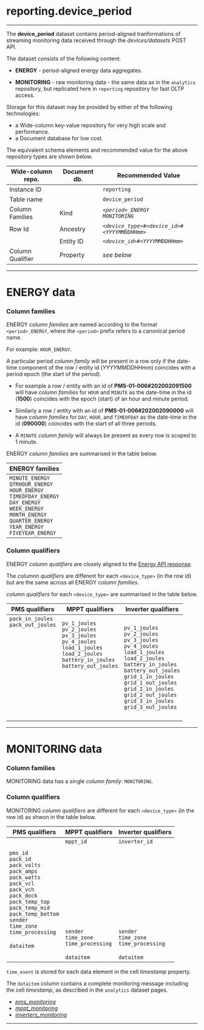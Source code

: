 
# reporting.device_period 
---

The **device_period** dataset contains period-aligned tranformations of streaming monitoring data received through the _devices/datasets_ POST API.

The dataset consists of the following content:

- **ENERGY** - period-aligned energy data aggregates.

- **MONITORING** - raw monitoring data - the same data as in the `analytics` repository, but replicated here in `reporting` repository for fast OLTP access.

Storage for this dataset may be provided by either of the following technologies:

- a Wide-column key-value repository for very high scale and performance.
- a Document database for low cost.

The equivalent schema elements and recommended value for the above repository types are shown below.

Wide-column repo.       | Document db.      | Recommended Value
---                     | ---               | ---
Instance ID             |                   | `reporting`
Table name              |                   | `device_period`
Column Families         | Kind              | _`<period>_ENERGY`<br>`MONITORING`_
Row Id                  | Ancestry          | _`<device_type>#<device_id>#<YYYYMMDDHHmm>`_
<i></i>                 | Entity ID         | _`<device_id>#<YYYYMMDDHHmm>`_
Column Qualifier        | Property          | _see below_


---

# ENERGY data


### Column families

ENERGY _column families_ are named according to the format `<period>_ENERGY`, where the `<period>` prefix refers to a canonical period name.

For example: `HOUR_ENERGY`.

A particular period _column family_ will be present in a row only if the date-time component of the row / entity id (_YYYYMMDDHHmm_) coincides with a period epoch (the start of the period).

- For example a row / entity with an id of **PMS-01-006#202002091500** will have _column families_ for `HOUR` and `MINUTE` as the date-time in the id (**1500**) coincides with the epoch (start) of an hour and minute period.

- Similarly a row / entity with an id of **PMS-01-006#202002090000** will have _column families_ for `DAY`, `HOUR`, and `TIMEOFDAY` as the date-time in the id (**090000**) coincides with the start of all three periods.

- A `MINUTE` _column family_ will always be present as every row is scoped to 1 minute.

ENERGY _column families_ are summarised in the table below.

ENERGY families |   
---             | 
`MINUTE_ENERGY`<br>`QTRHOUR_ENERGY`<br>`HOUR_ENERGY`<br>`TIMEOFDAY_ENERGY`<br>`DAY_ENERGY`<br>`WEEK_ENERGY`<br>`MONTH_ENERGY`<br>`QUARTER_ENERGY`<br>`YEAR_ENERGY`<br>`FIVEYEAR_ENERGY` | 



### Column qualifiers

ENERGY _column qualifiers_ are closely aligned to the [Energy API response](/docs/api.sundaya.monitored.equipment/0/c/Examples/GET/energy%20GET%20example).

The _columnn qualifiers_ are different for each `<device_type>` (in the row id) but are the same across all ENERGY _column families_. 

_column qualifiers_ for each `<device_type>` are summarised in the table below.


PMS qualifiers  | MPPT qualifiers   | Inverter qualifiers
---             | ---               | ---
`pack_in_joules`<br>`pack_out_joules`<br><br><br><br><br><br><br><br><br><br><br><br><br>            | `pv_1_joules`<br>`pv_2_joules`<br>`pv_3_joules`<br>`pv_4_joules`<br>`load_1_joules`<br>`load_2_joules`<br>`battery_in_joules`<br>`battery_out_joules`<br><br><br><br><br><br><br>               | `pv_1_joules`<br>`pv_2_joules`<br>`pv_3_joules`<br>`pv_4_joules`<br>`load_1_joules`<br>`load_2_joules`<br>`battery_in_joules`<br>`battery_out_joules`<br>`grid_1_in_joules`<br>`grid_1_out_joules`<br>`grid_2_in_joules`<br>`grid_2_out_joules`<br>`grid_3_in_joules`<br>`grid_3_out_joules`



---

# MONITORING data


### Column families


MONITORING data has a single _column family_: `MONITORING`. 



### Column qualifiers

MONITORING _column qualifiers_ are different for each `<device_type>` (in the row id) as shwon in the table below.

PMS qualifiers  | MPPT qualifiers   | Inverter qualifiers
---             | ---               | ---   
`pms_id`<br>`pack_id`<br>`pack_volts`<br>`pack_amps`<br>`pack_watts`<br>`pack_vcl`<br>`pack_vch`<br>`pack_dock`<br>`pack_temp_top`<br>`pack_temp_mid`<br>`pack_temp_bottom`<br>`sender`<br>`time_zone`<br>`time_processing`<br><br>`dataitem` | `mppt_id`<br><br><br><br><br><br><br><br><br><br><br><br>`sender`<br>`time_zone`<br>`time_processing`<br><br>`dataitem` | `inverter_id`<br><br><br><br><br><br><br><br><br><br><br><br>`sender`<br>`time_zone`<br>`time_processing`<br><br>`dataitem`

`time_event` is stored for each data element in the cell _timestamp_ property.  

The `dataitem` column contains a complete monitoring message including the cell _timestamp_, as described in the `analytics` dataset pages.

- _[pms_monitoring](/docs/api.sundaya.monitored.equipment/0/c/Implementation/Datasets/analytics/pms_monitoring)_
- _[mppt_monitoring](/docs/api.sundaya.monitored.equipment/0/c/Implementation/Datasets/analytics/mppt_monitoring)_
- _[inverters_monitoring](/docs/api.sundaya.monitored.equipment/0/c/Implementation/Datasets/analytics/inverter_monitoring)_


--- 